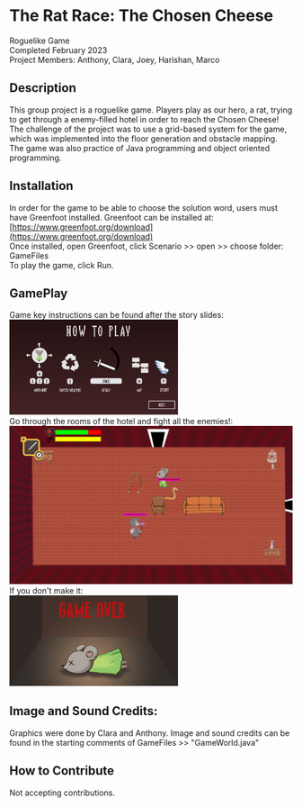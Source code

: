 # The Rat Race: The Chosen Cheese
Roguelike Game \
Completed February 2023 \
Project Members: Anthony, Clara, Joey, Harishan, Marco 

## Description

This group project is a roguelike game. Players play as our hero, a rat, trying to get through a enemy-filled hotel in order to reach the Chosen Cheese!
The challenge of the project was to use a grid-based system for the game, which was implemented into the floor generation and obstacle mapping. The game was also practice of Java programming and object oriented programming.

## Installation

In order for the game to be able to choose the solution word, users must have Greenfoot installed. 
Greenfoot can be installed at:
[https://www.greenfoot.org/download](https://www.greenfoot.org/download) 
\
Once installed, open Greenfoot, click Scenario >> open >> choose folder: GameFiles
\
To play the game, click Run. 

## GamePlay 
Game key instructions can be found after the story slides: 
\
<img src="GameShots/Instructions.png" alt="drawing" width="300"/> 
\
Go through the rooms of the hotel and fight all the enemies!: 
\
<img src="GameShots/GamePlay.png" alt="drawing" width="800"/>
\
If you don't make it: \
<img src="GameShots/LoseScreen.png" alt="drawing" width="300"/>


## Image and Sound Credits: 
Graphics were done by Clara and Anthony. 
Image and sound credits can be found in the starting comments of GameFiles >> "GameWorld.java"

## How to Contribute
Not accepting contributions. 

